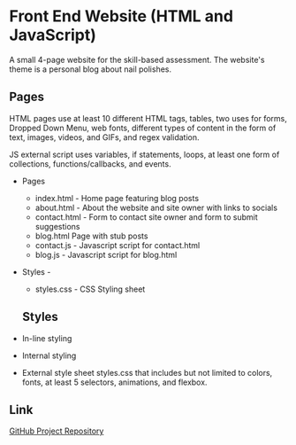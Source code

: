 # Front End Website (HTML and JavaScript)

A small 4-page website for the skill-based assessment. The website's theme is a personal blog about nail polishes.

## Pages
HTML pages use at least 10 different HTML tags, tables, two uses for forms, Dropped Down Menu, web fonts, different types of content in the form of text, images, videos, and GIFs, and regex validation.

JS external script uses variables, if statements, loops, at least one form of collections,
functions/callbacks, and events.

- Pages
  - index.html - Home page featuring blog posts
  - about.html - About the website and site owner with links to socials
  - contact.html - Form to contact site owner and form to submit suggestions 
  - blog.html Page with stub posts
  - contact.js - Javascript script for contact.html
  - blog.js - Javascript script for blog.html
- Styles - 
  - styles.css - CSS Styling sheet

  ## Styles
- In-line styling
- Internal styling
- External style sheet styles.css that includes but not limited to colors, fonts, at least 5 selectors, animations, and flexbox.

## Link
[GitHub Project Repository](https://github.com/aventon1/FrontEndWebsite)


